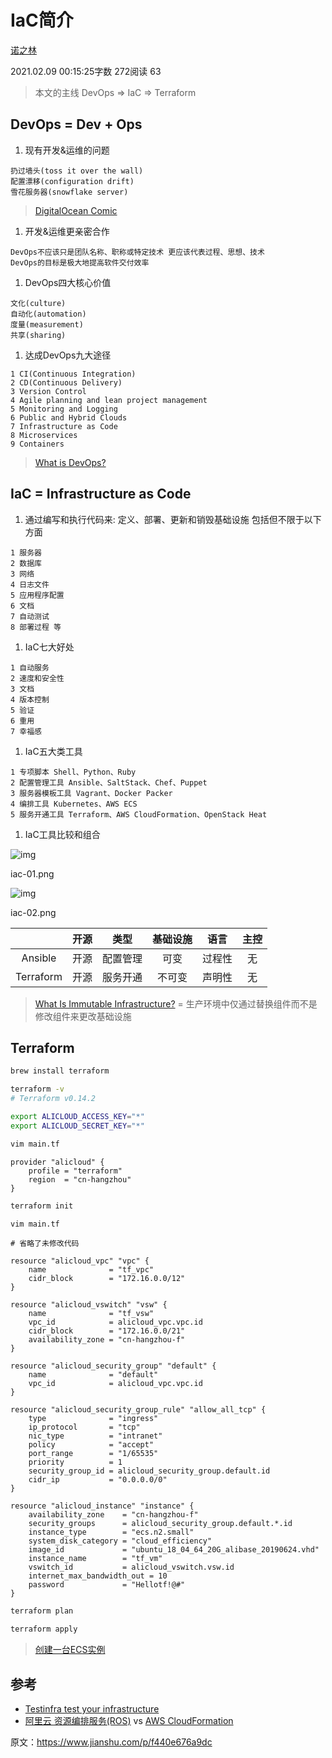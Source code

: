 # IaC简介

[诺之林](https://www.jianshu.com/u/5f6e7bb5e70c)

2021.02.09 00:15:25字数 272阅读 63

> 本文的主线 DevOps => IaC => Terraform

## DevOps = Dev + Ops

1. 现有开发&运维的问题

```text
扔过墙头(toss it over the wall)
配置漂移(configuration drift)
雪花服务器(snowflake server)
```

> [DigitalOcean Comic](https://links.jianshu.com/go?to=http%3A%2F%2Fteddyhose.com%2Fdigitalocean-comic.html)

1. 开发&运维更亲密合作

```text
DevOps不应该只是团队名称、职称或特定技术 更应该代表过程、思想、技术
DevOps的目标是极大地提高软件交付效率
```

1. DevOps四大核心价值

```text
文化(culture)
自动化(automation)
度量(measurement)
共享(sharing)
```

1. 达成DevOps九大途径

```text
1 CI(Continuous Integration) 
2 CD(Continuous Delivery)
3 Version Control
4 Agile planning and lean project management
5 Monitoring and Logging
6 Public and Hybrid Clouds
7 Infrastructure as Code
8 Microservices
9 Containers
```

> [What is DevOps?](https://links.jianshu.com/go?to=https%3A%2F%2Fdocs.microsoft.com%2Fen-us%2Fazure%2Fdevops%2Flearn%2Fwhat-is-devops)

## IaC = Infrastructure as Code

1. 通过编写和执行代码来: 定义、部署、更新和销毁基础设施 包括但不限于以下方面

```text
1 服务器
2 数据库
3 网络
4 日志文件
5 应用程序配置
6 文档
7 自动测试
8 部署过程 等
```

1. IaC七大好处

```text
1 自动服务
2 速度和安全性
3 文档
4 版本控制
5 验证
6 重用
7 幸福感
```

1. IaC五大类工具

```text
1 专项脚本 Shell、Python、Ruby
2 配置管理工具 Ansible、SaltStack、Chef、Puppet
3 服务器模板工具 Vagrant、Docker Packer
4 编排工具 Kubernetes、AWS ECS
5 服务开通工具 Terraform、AWS CloudFormation、OpenStack Heat
```

1. IaC工具比较和组合

![img](https://upload-images.jianshu.io/upload_images/2180450-e889a1db2821f033.png?imageMogr2/auto-orient/strip|imageView2/2/w/1200/format/webp)

iac-01.png

![img](https://upload-images.jianshu.io/upload_images/2180450-a30de9bebdcf3e12.png?imageMogr2/auto-orient/strip|imageView2/2/w/1200/format/webp)

iac-02.png

|           | 开源 |   类型   | 基础设施 |  语言  | 主控 |
| :-------: | :--: | :------: | :------: | :----: | :--: |
|  Ansible  | 开源 | 配置管理 |   可变   | 过程性 |  无  |
| Terraform | 开源 | 服务开通 |  不可变  | 声明性 |  无  |

> [What Is Immutable Infrastructure?](https://links.jianshu.com/go?to=https%3A%2F%2Fwww.digitalocean.com%2Fcommunity%2Ftutorials%2Fwhat-is-immutable-infrastructure) = 生产环境中仅通过替换组件而不是修改组件来更改基础设施

## Terraform

```bash
brew install terraform

terraform -v
# Terraform v0.14.2

export ALICLOUD_ACCESS_KEY="*"
export ALICLOUD_SECRET_KEY="*"
```



```bash
vim main.tf
```



```text
provider "alicloud" {
    profile = "terraform"
    region  = "cn-hangzhou" 
}
```



```bash
terraform init
```



```bash
vim main.tf
```



```text
# 省略了未修改代码

resource "alicloud_vpc" "vpc" {
    name              = "tf_vpc"
    cidr_block        = "172.16.0.0/12"
}

resource "alicloud_vswitch" "vsw" {
    name              = "tf_vsw"
    vpc_id            = alicloud_vpc.vpc.id
    cidr_block        = "172.16.0.0/21"
    availability_zone = "cn-hangzhou-f"
}

resource "alicloud_security_group" "default" {
    name              = "default"
    vpc_id            = alicloud_vpc.vpc.id
}

resource "alicloud_security_group_rule" "allow_all_tcp" {
    type              = "ingress"
    ip_protocol       = "tcp"
    nic_type          = "intranet"
    policy            = "accept"
    port_range        = "1/65535"
    priority          = 1
    security_group_id = alicloud_security_group.default.id
    cidr_ip           = "0.0.0.0/0"
}

resource "alicloud_instance" "instance" {
    availability_zone    = "cn-hangzhou-f"
    security_groups      = alicloud_security_group.default.*.id
    instance_type        = "ecs.n2.small"
    system_disk_category = "cloud_efficiency"
    image_id             = "ubuntu_18_04_64_20G_alibase_20190624.vhd"
    instance_name        = "tf_vm"
    vswitch_id           = alicloud_vswitch.vsw.id
    internet_max_bandwidth_out = 10
    password             = "Hellotf!@#"
}
```



```bash
terraform plan

terraform apply
```

> [创建一台ECS实例](https://links.jianshu.com/go?to=https%3A%2F%2Fhelp.aliyun.com%2Fdocument_detail%2F95829.html)

## 参考

- [Testinfra test your infrastructure](https://links.jianshu.com/go?to=https%3A%2F%2Fgithub.com%2Fpytest-dev%2Fpytest-testinfra)
- [阿里云 资源编排服务(ROS)](https://links.jianshu.com/go?to=https%3A%2F%2Fhelp.aliyun.com%2Fproduct%2F28850.html) vs [AWS CloudFormation](https://links.jianshu.com/go?to=https%3A%2F%2Faws.amazon.com%2Fcn%2Fcloudformation%2F)

原文：https://www.jianshu.com/p/f440e676a9dc
